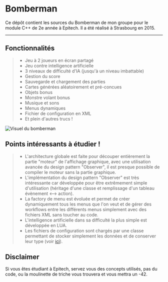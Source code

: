 Bomberman
===================

Ce dépôt contient les sources du Bomberman de mon groupe pour le module C++ de 2e année à Epitech.
Il a été réalisé à Strasbourg en 2015.

----------

Fonctionnalités
-------------

> - Jeu à 2 joueurs en écran partagé
> - Jeu contre intelligence artificielle
> - 3 niveaux de difficulté d'IA (jusqu'à un niveau imbattable)
> - Gestion du score
> - Sauvegarde et chargement des parties
> - Cartes générées aléatoirement et pré-concues
> - Objets bonus
> - Monstre volant bonus
> - Musique et sons
> - Menus dynamiques
> - Fichier de configuration en XML
> - Et plein d'autres trucs !

![Visuel du bomberman](http://antoine.buchser.fr/uploads/projects/thumbnails/bomberman.jpg)

Points intéressants à étudier !
-------------

> - L'architecture globale est faite pour découper entièrement la partie "moteur" de l'affichage graphique, avec une utilisation avancée du design pattern "Observer", il est presque possible de compiler le moteur sans la partie graphique.
> - L'implémentation du design pattern "Observer" est très intéressante car développée pour être extrêmement simple d'utilisation (héritage d'une classe et remplissage d'un tableau évènement <--> action).
> - La factory de menu est évoluée et permet de créer dynamiquement tous les menus que l'on veut et de gérer des workflows entre les différents menus simplement avec des fichiers XML sans toucher au code.
> - L'intelligence artificielle dans sa difficulté la plus simple est développée en LUA.
> - Les fichiers de configuration sont chargés par une classe permettant de stocker simplement les données et de conserver leur type (voir [ici](https://bitbucket.org/AntwaneB/awesome-c-configuration-class)).

Disclaimer
-------------

Si vous êtes étudiant à Epitech, servez vous des concepts utilisés, pas du code, ou la moulinette de triche vous trouvera et vous mettra un -42.